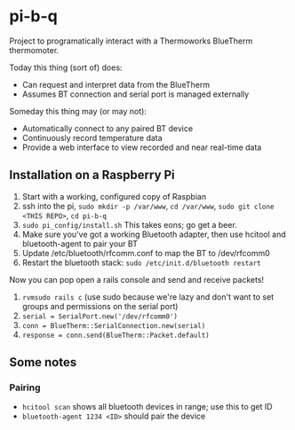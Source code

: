 # pi-b-q

Project to programatically interact with a Thermoworks BlueTherm thermomoter.

Today this thing (sort of) does:
* Can request and interpret data from the BlueTherm
* Assumes BT connection and serial port is managed externally

Someday this thing may (or may not):
* Automatically connect to any paired BT device
* Continuously record temperature data
* Provide a web interface to view recorded and near real-time data

## Installation on a Raspberry Pi
1. Start with a working, configured copy of Raspbian
1. ssh into the pi, `sudo mkdir -p /var/www`, `cd /var/www`, `sudo git clone <THIS REPO>`, `cd pi-b-q`
1. `sudo pi_config/install.sh`  This takes eons; go get a beer.
1. Make sure you've got a working Bluetooth adapter, then use hcitool and bluetooth-agent to pair your BT
1. Update /etc/bluetooth/rfcomm.conf to map the BT to /dev/rfcomm0
1. Restart the bluetooth stack: `sudo /etc/init.d/bluetooth restart`

Now you can pop open a rails console and send and receive packets!

1. `rvmsudo rails c` (use sudo because we're lazy and don't want to set groups and permissions on the serial port)
1. `serial = SerialPort.new('/dev/rfcomm0')`
1. `conn = BlueTherm::SerialConnection.new(serial)`
1. `response = conn.send(BlueTherm::Packet.default)`



## Some notes

### Pairing
* `hcitool scan` shows all bluetooth devices in range; use this to get ID
* `bluetooth-agent 1234 <ID>` should pair the device
